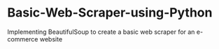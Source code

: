 # Basic-Web-Scraper-using-Python
Implementing BeautifulSoup to create a basic web scraper for an e-commerce website
